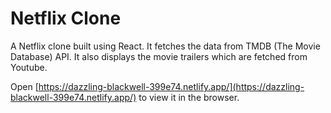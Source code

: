 # Netflix Clone

A Netflix clone built using React. It fetches the data from TMDB (The Movie Database) API. It also displays the movie trailers which are fetched from Youtube.

Open [https://dazzling-blackwell-399e74.netlify.app/](https://dazzling-blackwell-399e74.netlify.app/) to view it in the browser.



